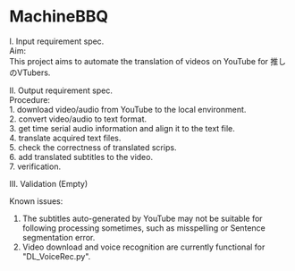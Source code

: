 # MachineBBQ

I. Input requirement spec.<br>
  Aim:<br>
    This project aims to automate the translation of videos on YouTube for 推しのVTubers.<br>

II. Output requirement spec.<br>
  Procedure:<br>
    1. download video/audio from YouTube to the local environment.<br>
    2. convert video/audio  to text format.<br>
    3. get time serial audio information and align it to the text file.<br>
    4. translate acquired text files.<br>
    5. check the correctness of translated scrips.<br>
    6. add translated subtitles to the video.<br>
    7. verification.<br>

III. Validation<be>
(Empty)

Known issues:
1. The subtitles auto-generated by YouTube may not be suitable for following processing sometimes, such as misspelling or Sentence segmentation error.
2. Video download and voice recognition are currently functional for "DL_VoiceRec.py".

